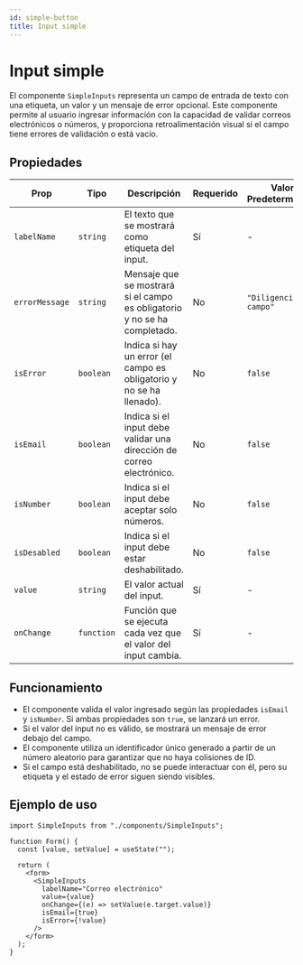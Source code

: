 ```yaml
---
id: simple-button
title: Input simple
---
```


# Input simple

El componente `SimpleInputs` representa un campo de entrada de texto con una etiqueta, un valor y un mensaje de error opcional. Este componente permite al usuario ingresar información con la capacidad de validar correos electrónicos o números, y proporciona retroalimentación visual si el campo tiene errores de validación o está vacío.

## Propiedades

| Prop           | Tipo       | Descripción                                                               | Requerido | Valor Predeterminado  |
| -------------- | ---------- | ------------------------------------------------------------------------- | --------- | --------------------- |
| `labelName`    | `string`   | El texto que se mostrará como etiqueta del input.                         | Sí        | -                     |
| `errorMessage` | `string`   | Mensaje que se mostrará si el campo es obligatorio y no se ha completado. | No        | `"Diligenciar campo"` |
| `isError`      | `boolean`  | Indica si hay un error (el campo es obligatorio y no se ha llenado).      | No        | `false`               |
| `isEmail`      | `boolean`  | Indica si el input debe validar una dirección de correo electrónico.      | No        | `false`               |
| `isNumber`     | `boolean`  | Indica si el input debe aceptar solo números.                             | No        | `false`               |
| `isDesabled`   | `boolean`  | Indica si el input debe estar deshabilitado.                              | No        | `false`               |
| `value`        | `string`   | El valor actual del input.                                                | Sí        | -                     |
| `onChange`     | `function` | Función que se ejecuta cada vez que el valor del input cambia.            | Sí        | -                     |

## Funcionamiento

- El componente valida el valor ingresado según las propiedades `isEmail` y `isNumber`. Si ambas propiedades son `true`, se lanzará un error.
- Si el valor del input no es válido, se mostrará un mensaje de error debajo del campo.
- El componente utiliza un identificador único generado a partir de un número aleatorio para garantizar que no haya colisiones de ID.
- Si el campo está deshabilitado, no se puede interactuar con él, pero su etiqueta y el estado de error siguen siendo visibles.

## Ejemplo de uso

```tsx
import SimpleInputs from "./components/SimpleInputs";

function Form() {
  const [value, setValue] = useState("");

  return (
    <form>
      <SimpleInputs
        labelName="Correo electrónico"
        value={value}
        onChange={(e) => setValue(e.target.value)}
        isEmail={true}
        isError={!value}
      />
    </form>
  );
}
```
